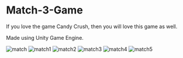 # Match-3-Game

If you love the game Candy Crush, then you will love this game as well.

Made using Unity Game Engine.

![match](https://user-images.githubusercontent.com/56151022/159075987-d2984216-5c7e-4a26-a1db-2aed19451054.png)
![match1](https://user-images.githubusercontent.com/56151022/159076002-d90020a1-ea60-471b-a452-86adb14a131c.png)
![match2](https://user-images.githubusercontent.com/56151022/159076007-4e2d7ce7-7afb-4b86-b957-f520b919d6c3.png)
![match3](https://user-images.githubusercontent.com/56151022/159076011-6e256ece-820d-4502-b087-9d7e1d96bba8.png)
![match4](https://user-images.githubusercontent.com/56151022/159076013-c9f143ec-9c8a-478e-978c-66bf131df3e4.png)
![match5](https://user-images.githubusercontent.com/56151022/159076025-031ef7b3-4821-4a4d-a65a-513ff1ab16dc.png)
